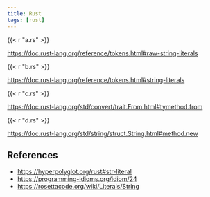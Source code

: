 ```yaml
---
title: Rust
tags: [rust]
---
```


{{< r "a.rs" >}}

<https://doc.rust-lang.org/reference/tokens.html#raw-string-literals>

{{< r "b.rs" >}}

<https://doc.rust-lang.org/reference/tokens.html#string-literals>

{{< r "c.rs" >}}

<https://doc.rust-lang.org/std/convert/trait.From.html#tymethod.from>

{{< r "d.rs" >}}

<https://doc.rust-lang.org/std/string/struct.String.html#method.new>

## References

- <https://hyperpolyglot.org/rust#str-literal>
- <https://programming-idioms.org/idiom/24>
- <https://rosettacode.org/wiki/Literals/String>
